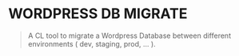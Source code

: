 # WORDPRESS DB MIGRATE

> A CL tool to migrate a Wordpress Database between different environments ( dev, staging, prod, ... ).